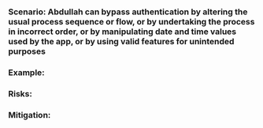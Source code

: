 ### Scenario: Abdullah can bypass authentication by altering the usual process sequence or flow, or by undertaking the process in incorrect order, or by manipulating date and time values used by the app, or by using valid features for unintended purposes

### Example:

### Risks: 

### Mitigation: